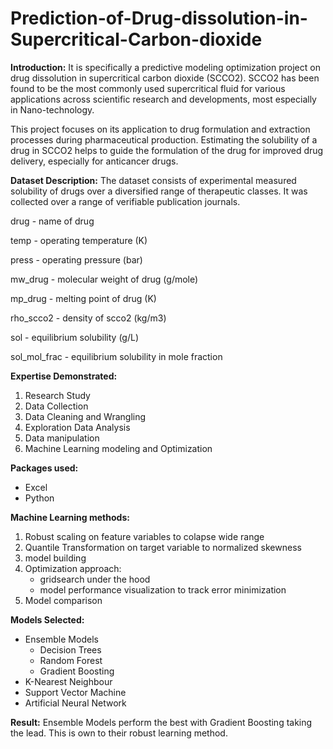 # Prediction-of-Drug-dissolution-in-Supercritical-Carbon-dioxide

**Introduction:**
It is specifically a predictive modeling optimization project  on drug dissolution in supercritical carbon dioxide (SCCO2). SCCO2 has been found to be the most commonly used supercritical fluid for various applications across scientific research and developments, most especially in Nano-technology. 

This project focuses on its application to drug formulation and extraction processes during pharmaceutical production. Estimating the solubility of a drug in SCCO2 helps to guide the formulation of the drug for improved drug delivery, especially for anticancer drugs. 

**Dataset Description:**
The dataset consists of experimental measured solubility of drugs over a diversified range of therapeutic classes. It was collected over a range of verifiable publication journals.

drug - name of drug

temp - operating temperature (K)

press - operating pressure (bar)

mw_drug - molecular weight of drug (g/mole)

mp_drug - melting point of drug (K)

rho_scco2 - density of scco2 (kg/m3)

sol - equilibrium solubility (g/L)

sol_mol_frac - equilibrium solubility in mole fraction

**Expertise Demonstrated:**
1. Research Study
2. Data Collection
3. Data Cleaning and Wrangling
4. Exploration Data Analysis
5. Data manipulation
6. Machine Learning modeling and Optimization

**Packages used:**
- Excel 
- Python 

**Machine Learning methods:**
1. Robust scaling on feature variables to colapse wide range
2. Quantile Transformation on target variable to normalized skewness 
3. model building
4. Optimization approach:
   - gridsearch under the hood
   - model performance visualization to track error minimization
5. Model comparison

**Models Selected:**
- Ensemble Models
  * Decision Trees
  * Random Forest
  * Gradient Boosting
- K-Nearest Neighbour
- Support Vector Machine
- Artificial Neural Network

**Result:**
Ensemble Models perform the best with Gradient Boosting taking the lead. This is own to their robust learning method.
  




